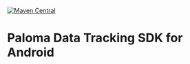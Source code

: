 [![Maven Central](https://maven-badges.herokuapp.com/maven-central/com.palomamobile.android.sdk/datatracking/badge.svg)](https://maven-badges.herokuapp.com/maven-central/com.palomamobile.android.sdk/datatracking)

# Paloma Data Tracking SDK for Android
